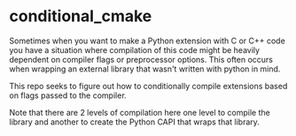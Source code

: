 # conditional_cmake
Sometimes when you want to make a Python extension with C or C++ code you have a situation
where compilation of this code might be heavily dependent on compiler flags or preprocessor options.
This often occurs when wrapping an external library that wasn't written with python in mind.

This repo seeks to figure out how to conditionally compile extensions based on flags passed to the compiler.

Note that there are 2 levels of compilation here one level to compile the library and another to create the Python CAPI that wraps that library.
